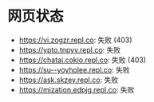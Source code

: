# 网页状态
- https://vi.zogzr.repl.co: 失败 (403)
- https://ypto.tnpyv.repl.co: 失败
- https://chatai.cokio.repl.co: 失败 (403)
- https://su--yoyholee.repl.co: 失败
- https://ask.skzey.repl.co: 失败
- https://mization.edpjg.repl.co: 失败
